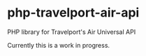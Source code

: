 # php-travelport-air-api
PHP library for Travelport's Air Universal API

Currently this is a work in progress.